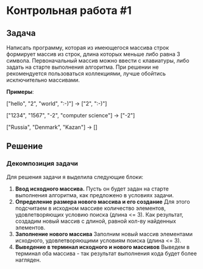# Контрольная работа #1

## Задача

Написать программу, которая из имеющегося массива строк формирует массив из строк, длина которых меньше либо равна 3 символа. Первоначальный массив можно ввести с клавиатуры, либо задать на старте выполнения алгоритма. При решении не рекомендуется пользоваться коллекциями, лучше обойтись исключительно массивами.

**Примеры**:

["hello", "2", "world", ":-)"] -> ["2", ":-)"]

["1234", "1567", "-2", "computer science"] -> ["-2"]

["Russia", "Denmark", "Kazan"] -> []

## Решение
### Декомпозиция задачи
Для решения задачи я выделила следующие блоки:
1. **Ввод исходного массива.** Пусть он будет задан на старте выполнения алгоритма, как предложено в условиях задачи.
2. **Определение размера нового массива и его создание** Для этого подсчитаем в исходном массиве количество элементов, удовлетворяющих условию поиска (длина <= 3). Как результат, создадим новый массив с длиной, равной кол-ву найденных элементов.
3. **Заполнение нового массива** Заполним новый массив элементами исходного, удовлетворяющими условиям поиска (длина <= 3).
4. **Выведение в терминал исходного и нового массивов** Выведем в терминал оба массива - так результат выполнения кода будет более нагляден.